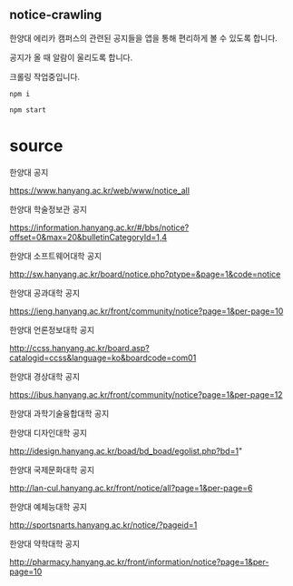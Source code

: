 ## notice-crawling


한양대 에리카 캠퍼스의 관련된 공지들을 앱을 통해 편리하게 볼 수 있도록 합니다.

공지가 올 때 알람이 울리도록 합니다.

크롤링 작업중입니다.

```
npm i

npm start

```

# source

한양대 공지

https://www.hanyang.ac.kr/web/www/notice_all

한양대 학술정보관 공지

https://information.hanyang.ac.kr/#/bbs/notice?offset=0&max=20&bulletinCategoryId=1,4


한양대 소프트웨어대학 공지

http://sw.hanyang.ac.kr/board/notice.php?ptype=&page=1&code=notice


한양대 공과대학 공지 

https://ieng.hanyang.ac.kr/front/community/notice?page=1&per-page=10


한양대 언론정보대학 공지

http://ccss.hanyang.ac.kr/board.asp?catalogid=ccss&language=ko&boardcode=com01


한양대 경상대학 공지

https://ibus.hanyang.ac.kr/front/community/notice?page=1&per-page=12


한양대 과학기술융합대학 공지

한양대 디자인대학 공지

http://idesign.hanyang.ac.kr/boad/bd_boad/egolist.php?bd=1"


한양대 국제문화대학 공지

http://lan-cul.hanyang.ac.kr/front/notice/all?page=1&per-page=6


한양대 예체능대학 공지


http://sportsnarts.hanyang.ac.kr/notice/?pageid=1 


한양대 약학대학 공지

http://pharmacy.hanyang.ac.kr/front/information/notice?page=1&per-page=10